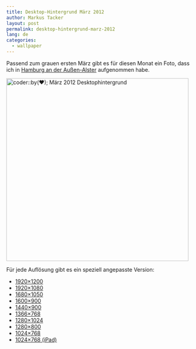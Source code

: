 ```yaml
---
title: Desktop-Hintergrund März 2012
author: Markus Tacker
layout: post
permalink: desktop-hintergrund-marz-2012
lang: de
categories:
  - wallpaper
---
```

Passend zum grauen ersten März gibt es für diesen Monat ein Foto, dass ich in [Hamburg an der Außen-Alster][1] aufgenommen habe.

[<img src="http://farm8.staticflickr.com/7187/6797984646_dbfe1e102a.jpg" width="480" alt="coder::by(♥); März 2012 Desktophintergrund" />][2]

Für jede Auflösung gibt es ein speziell angepasste Version:

*   <a href="/uploads/2012/03/coderbyheart-wallpaper-2012-03-1920x1200.jpg" alt="coder::by(♥); März 2012 Desktophintergrund in 1920x1200">1920&#215;1200</a>
*   <a href="/uploads/2012/03/coderbyheart-wallpaper-2012-03-1920x1080.jpg" alt="coder::by(♥); März 2012 Desktophintergrund in 1920x1080">1920&#215;1080</a>
*   <a href="/uploads/2012/03/coderbyheart-wallpaper-2012-03-1680x1050.jpg" alt="coder::by(♥); März 2012 Desktophintergrund in 1680x1050">1680&#215;1050</a>
*   <a href="/uploads/2012/03/coderbyheart-wallpaper-2012-03-1600x900.jpg" alt="coder::by(♥); März 2012 Desktophintergrund in 1600x900">1600&#215;900</a>
*   <a href="/uploads/2012/03/coderbyheart-wallpaper-2012-03-1440x900.jpg" alt="coder::by(♥); März 2012 Desktophintergrund in 1440x900">1440&#215;900</a>
*   <a href="/uploads/2012/03/coderbyheart-wallpaper-2012-03-1366x768.jpg" alt="coder::by(♥); März 2012 Desktophintergrund in 1366x768">1366&#215;768</a>
*   <a href="/uploads/2012/03/coderbyheart-wallpaper-2012-03-1280x1024.jpg" alt="coder::by(♥); März 2012 Desktophintergrund in 1280x1024">1280&#215;1024</a>
*   <a href="/uploads/2012/03/coderbyheart-wallpaper-2012-03-1280x800.jpg" alt="coder::by(♥); März 2012 Desktophintergrund in 1280x800">1280&#215;800</a>
*   <a href="/uploads/2012/03/coderbyheart-wallpaper-2012-03-1024x768.jpg" alt="coder::by(♥); März 2012 Desktophintergrund in 1024x768">1024&#215;768</a>
*   <a href="/uploads/2012/03/coderbyheart-wallpaper-2012-03-1024x768-ipad.jpg" alt="coder::by(♥); März 2012 Desktophintergrund in 1024x768 für das iPad">1024&#215;768 (iPad)</a>

 [1]: http://www.flickr.com/photos/tacker/4343892964/in/set-72157629126027067
 [2]: http://www.flickr.com/photos/tacker/6811088071
